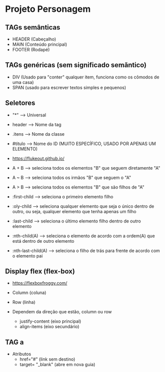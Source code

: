 # Projeto Personagem

## TAGs semânticas
* HEADER (Cabeçalho)
* MAIN (Conteúdo principal)
* FOOTER (Rodapé)

## TAGs genéricas (sem significado semãntico)
* DIV (Usado para "conter" qualquer item, funciona como os cômodos de uma casa)
* SPAN (usado para escrever textos simples e pequenos)

## Seletores
*   "*"   --> Universal
* header  --> Nome da tag
* .itens  --> Nome da classe
* #titulo --> Nome do ID (MUITO ESPECÍFICO, USADO POR APENAS UM ELEMENTO)

* https://flukeout.github.io/

* A + B --> seleciona todos os elementos "B" que seguem diretamente "A"
* A ~ B --> seleciona todos os irmãos "B" que seguem o "A"
* A > B --> seleciona todos os elementos "B" que são filhos de "A"
* :first-child --> seleciona o primeiro elemento filho
* :oly-child --> seleciona qualquer elemento que seja o único dentro de outro, ou seja, qualquer elemento que tenha apenas um filho
* :last-child --> seleciona o último elemento filho dentro de outro elemento
* :nth-child(A) --> seleciona o elemento de acordo com a ordem(A) que está dentro de outro elemento
* :nth-last-child(A) --> seleciona o filho de trás para frente de acordo com o elemento pai

## Display flex (flex-box)

* https://flexboxfroggy.com/

* Column (coluna)
* Row (linha)
* Dependem da direção que estão, column ou row
    * justify-content (eixo principal)
    * align-items (eixo secundário)

## TAG a
* Atributos
    * href="#" (link sem destino)
    * target= "_blank" (abre em nova guia)